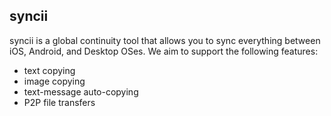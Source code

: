 ## syncii

syncii is a global continuity tool that allows you to sync everything between iOS, Android, and Desktop OSes. We aim to support the following features:

- text copying
- image copying
- text-message auto-copying
- P2P file transfers

